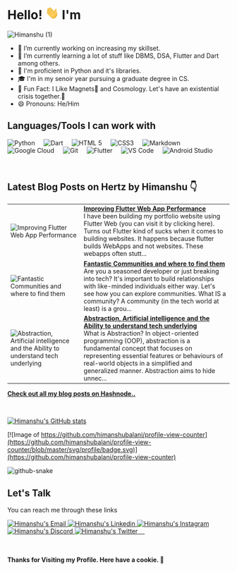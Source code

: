# Hello! <img src="https://github.com/ABSphreak/ABSphreak/blob/master/gifs/Hi.gif" height="30px"> I'm        

![Himanshu (1)](https://user-images.githubusercontent.com/85930567/130409887-7c0452c9-89ff-4a22-adb3-e3a47e9fbd1d.png)

     
- 🔭 I’m currently working on increasing my skillset.
- 🌱 I’m currently learning a lot of stuff like DBMS, DSA, Flutter and Dart among others.
- 🥇 I'm proficient in Python and it's libraries.
- 🎓 I'm in my senoir year pursuing a graduate degree in CS.
- 🌟 Fun Fact: I Like Magnets🧲 and Cosmology. Let's have an existential crisis together.🙂
- 😄 Pronouns: He/Him


## Languages/Tools I can work with
  
  <img title="Python" height="40px" src="https://img.icons8.com/color/48/000000/python--v1.png"/> &nbsp;&nbsp;&nbsp;
  <img title="Dart" height="40px" src="https://img.icons8.com/color/50/000000/dart.png"/> &nbsp;&nbsp;&nbsp;
  <img title="HTML 5" height="40px" src="https://img.icons8.com/color/48/000000/html-5.png"/> &nbsp;&nbsp;&nbsp;
  <img title="CSS3" height="40px" src="https://img.icons8.com/color/48/000000/css3.png"/> &nbsp;&nbsp;&nbsp;
  <img title="Markdown" height="40px" src="https://img.icons8.com/office/80/000000/markdown.png"/> &nbsp;&nbsp;&nbsp;
  <img title="Google Cloud" height="40px" src="https://user-images.githubusercontent.com/85930567/175771081-bb6c0e28-5fab-4c71-9639-dabf475d571a.png"/> &nbsp;&nbsp;&nbsp;
  <img title="Git" height="40px" src="https://user-images.githubusercontent.com/85930567/155733391-1cad1bbc-b9d6-4fd9-91c2-37f778f88a96.png" /> &nbsp;&nbsp;&nbsp;
  <img title="Flutter" height="40px" src="https://user-images.githubusercontent.com/85930567/147389443-b0e06295-4659-4b21-a6ac-0c69bc3baafb.png"/> &nbsp;&nbsp;&nbsp;
  <img title="VS Code" height="40px" src="https://img.icons8.com/fluency/144/000000/visual-studio-code-2019.png"/> &nbsp;&nbsp;&nbsp;
  <img title="Android Studio" height="40px" src="https://img.icons8.com/color/48/000000/android-studio--v3.png"/>
  

  </br>
 
## Latest Blog Posts on Hertz by Himanshu 👇
<!-- HASHNODE_BLOG:START -->
<table><tr><td><img src="https://cdn.hashnode.com/res/hashnode/image/upload/v1710426328490/06843740-52dd-4c2c-879f-c27a5b08d6ca.png" alt="Improving Flutter Web App Performance"></td><td><a href="https://himanshubalani.hashnode.dev/improving-flutter-web-app-performance"><strong>Improving Flutter Web App Performance</strong></a><br>I have been building my portfolio website using Flutter Web (you can visit it by clicking here). Turns out Flutter kind of sucks when it comes to building websites. It happens because flutter builds WebApps and not websites. These webapps often stutt...</td></tr><tr><td><img src="https://cdn.hashnode.com/res/hashnode/image/upload/v1694676209013/42a513b7-cf76-4bbb-b99b-a2126b5ebb3c.png" alt="Fantastic Communities and where to find them"></td><td><a href="https://himanshubalani.hashnode.dev/fantastic-communities"><strong>Fantastic Communities and where to find them</strong></a><br>Are you a seasoned developer or just breaking into tech? It's important to build relationships with like-minded individuals either way. Let's see how you can explore communities.
What IS a community?
A community (in the tech world at least) is a grou...</td></tr><tr><td><img src="https://cdn.hashnode.com/res/hashnode/image/upload/v1687466323458/c45e888c-8d44-4019-8908-262acad1cdd7.png" alt="Abstraction, Artificial intelligence and the Ability to understand tech underlying"></td><td><a href="https://himanshubalani.hashnode.dev/abstraction-ai"><strong>Abstraction, Artificial intelligence and the Ability to understand tech underlying</strong></a><br>What is Abstraction?
In object-oriented programming (OOP), abstraction is a fundamental concept that focuses on representing essential features or behaviours of real-world objects in a simplified and generalized manner. Abstraction aims to hide unnec...</td></tr></table>
<!-- HASHNODE_BLOG:END -->



<b><a href="https://himanshubalani.hashnode.dev/">Check out all my blog posts on Hashnode..</a></b>

<br>


[![Himanshu's GitHub stats](https://github-readme-stats.vercel.app/api?username=himanshubalani&show_icons=true&theme=outrun)](https://github.com/anuraghazra/github-readme-stats)
     
[![Image of https://github.com/himanshubalani/profile-view-counter](https://github.com/himanshubalani/profile-view-counter/blob/master/svg/profile/badge.svg)](https://github.com/himanshubalani/profile-view-counter)
<br>

<picture>
  <source media="(prefers-color-scheme: dark)" srcset="https://github.com/himanshubalani/himanshubalani/blob/output/github-contribution-grid-snake-dark.svg" />
  <source media="(prefers-color-scheme: light)" srcset="https://github.com/himanshubalani/himanshubalani/blob/output/github-contribution-grid-snake.svg" />
  <img alt="github-snake" src="github-snake.svg" />
</picture>


## Let's Talk

You can reach me through these links <br>

<div>
<a href="mailto:himanshubalaniworks@gmail.com">
  <img alt="Himanshu's Email" height="70px" src="https://user-images.githubusercontent.com/85930567/175770833-302b4ef2-faeb-421f-88eb-744737a4ad74.png"
/>
</a> 
<a href="https://www.linkedin.com/in/himanshubalani/">
  <img alt="Himanshu's Linkedin" height="70px" src="https://user-images.githubusercontent.com/85930567/175769904-8f101a4f-5415-4855-83d8-11e8c1ee37b1.png" />
</a>
<a href="https://instagram.com/himanshubalani">
  <img alt="Himanshu's Instagram" height="70px" src="https://user-images.githubusercontent.com/85930567/175769762-aa808175-4426-428d-b383-8edd363c3573.png" />
</a> 
<a href="https://discordapp.com/users/759807486831099928">
  <img alt="Himanshu's Discord" height="70px" src="https://user-images.githubusercontent.com/85930567/175769817-444e4770-eb38-4714-bdce-43cf91ef56f4.png" />
</a> 
<a href="https://twitter.com/himanshubalani5">
  <img alt="Himanshu's Twitter" height="70px" src="https://user-images.githubusercontent.com/85930567/175769742-c9d3423c-690f-4782-8dd7-676d6aebc036.png" /> &nbsp;&nbsp;&nbsp;
</a>
</div>
<br>

<br>


**Thanks for Visiting my Profile. Here have a cookie. 🍪**

